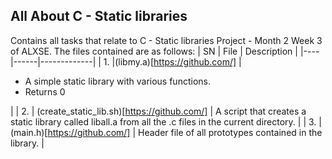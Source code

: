 ## All About C - Static libraries ##

Contains all tasks that relate to C - Static libraries Project - Month 2 Week 3 of ALXSE.
The files contained are as follows:
| SN | File | Description |
|----|------|-------------|
| 1. |(libmy.a)[https://github.com/] | <ul><li>A simple static library with various functions.<br/><li>Returns 0</ul> |
| 2. | (create_static_lib.sh)[https://github.com/] | A script that creates a static library called liball.a from all the .c files in the current directory. |
| 3. | (main.h)[https://github.com/] | Header file of all prototypes contained in the library. |